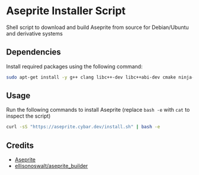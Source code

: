 # Aseprite Installer Script

Shell script to download and build Aseprite from source for Debian/Ubuntu and derivative systems

## Dependencies

Install required packages using the following command:

```sh
sudo apt-get install -y g++ clang libc++-dev libc++abi-dev cmake ninja-build libx11-dev libxcursor-dev libxi-dev libgl1-mesa-dev libfontconfig1-dev unzip
```

## Usage

Run the following commands to install Aseprite (replace `bash -e` with `cat` to inspect the script)

```sh
curl -sS "https://aseprite.cybar.dev/install.sh" | bash -e
```

## Credits

-   [Aseprite](https://github.com/aseprite/aseprite/)
-   [ellisonoswalt/aseprite_builder](https://github.com/ellisonoswalt/aseprite_builder)
